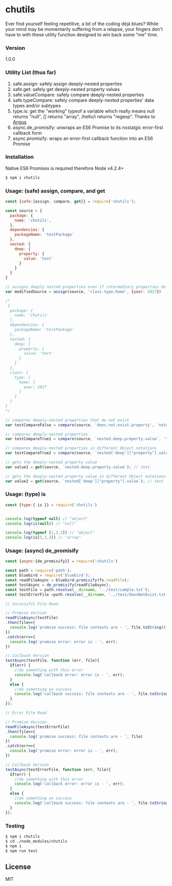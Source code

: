 # chutils
Ever find yourself feeling repetitive, a bit of the coding déjà blues? While your mind may be momentarily suffering from a relapse, your fingers don't have to with these utility function designed to win back some "me" time.
 
### Version
1.0.0

### Utility List (thus far)
1. safe.assign: safely assign deeply-nested properties
2. safe.get: safely get deeply-nested property values
3. safe.valueCompare: safely compare deeply-nested properties
4. safe.typeCompare: safely compare deeply-nested properties' data types and/or subtypes 
5. type.is: get the "working" typeof a variable which really means null returns "null", [] returns "array", /hello/i returns "regexp". Thanks to [Angus](https://javascriptweblog.wordpress.com/2011/08/08/fixing-the-javascript-typeof-operator/)
6. async.de_promisify: unwraps an ES6 Promise to its nostalgic error-first callback form
7. async.promisify: wraps an error-first callback function into an ES6 Promise

### Installation
Native ES6 Promises is required therefore Node v4.2.4+
```sh
$ npm i chutils
```
### Usage: (safe) assign, compare, and get
```javascript
const {safe:{assign, compare, get}} = require('chutils');

const source = {
  package: {
    name: 'chutils',
  },
  dependencies: {
    packageName: 'testPackage'
  },
  nested: {
    deep: {
      property: {
        value: 'test'
      }
    }
  }
}

// assigns deeply nested properties even if intermediary properties do not exist
var modifiedSource = assign(source, 'class.type.home', {year: 2017})

/*
 {
  package: {
    name: 'chutils'
  },
  dependencies: {
    packageName: 'testPackage'
  },
  nested: {
    deep: {
      property: {
        value: 'test'
      }
    }
  },
  class: {
    type: {
      home: {
        year: 2017
      }
    }
  }
}
*/

// compares deeply-nested properties that do not exist
var testCompareFalse = compare(source, 'does.not.exist.property', 'notAProp') // false

// compares deeply-nested properties
var testCompareTrue1 = compare(source, `nested.deep.property.value`, 'test'); // true

// compares deeply-nested properties in different Object notations
var testCompareTrue2 = compare(source, `nested['deep']["property"].value`, 'test'); // true

// gets the deeply-nested property value
var value1 = get(source, `nested.deep.property.value`); // test

// gets the deeply-nested property value in different Object notations
var value2 = get(source, `nested['deep']["property"].value`); // test

```

### Usage: (type) is
```javascript
const {type:{ is }} = require('chutils')


console.log(typeof null) // "object"
console.log(is(null)) // "null"

console.log(typeof [1,2,3]) // "object"
console.log(is[1,2,3]) // "array"

```

### Usage: (async) de_promisify
```javascript
const {async:{de_promisify}} = require('chutils')

const path = require('path');
const bluebird = require('bluebird');
const readFileAsync = bluebird.promisify(fs.readFile);
const testAsync = de_promisify(readFileAsync);
const testFile = path.resolve(__dirname, '../test/sample.txt');
const testErrorFile =path.resolve(__dirname, '../test/doesNotExist.txt');

// Successful File Read

// Promise Version
readFileAsync(testFile)
.then(file=>{
  console.log('promise success: file contexts are - ', file.toString());
})
.catch(err=>{
  console.log('promise error: error is - ', err);
})

// Callback Version
testAsync(testFile, function (err, file){
  if(err) {
    //do something with this error
    console.log('callback error: error is - ', err);
  }
  else {
    //do something on success
    console.log('callback success: file contexts are - ', file.toString());
  }
});

// Error File Read

// Promise Version
readFileAsync(testErrorFile)
.then(file=>{
  console.log('promise success: file contexts are - ', file)
})
.catch(err=>{
  console.log('promise error: error is - ', err);
})

// Callback Version
testAsync(testErrorFile, function (err, file){
  if(err) {
    //do something with this error
    console.log('callback error: error is - ', err);
  }
  else {
    //do something on success
    console.log('callback success: file contexts are - ', file.toString())
  }
});
```

### Testing
```sh
$ npm i chutils
$ cd ./node_modules/chutils
$ npm i
$ npm run test
```

License
----

MIT